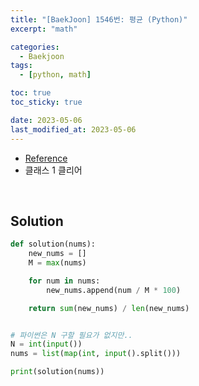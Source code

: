 ```yaml
---
title: "[BaekJoon] 1546번: 평균 (Python)"
excerpt: "math"

categories:
  - Baekjoon
tags:
  - [python, math]

toc: true
toc_sticky: true

date: 2023-05-06
last_modified_at: 2023-05-06
---
```


- [Reference](https://www.acmicpc.net/problem/1546)
- 클래스 1 클리어

<br>

## Solution

```python
def solution(nums):
    new_nums = []
    M = max(nums)

    for num in nums:
        new_nums.append(num / M * 100)

    return sum(new_nums) / len(new_nums)


# 파이썬은 N 구할 필요가 없지만..
N = int(input())
nums = list(map(int, input().split()))

print(solution(nums))
```